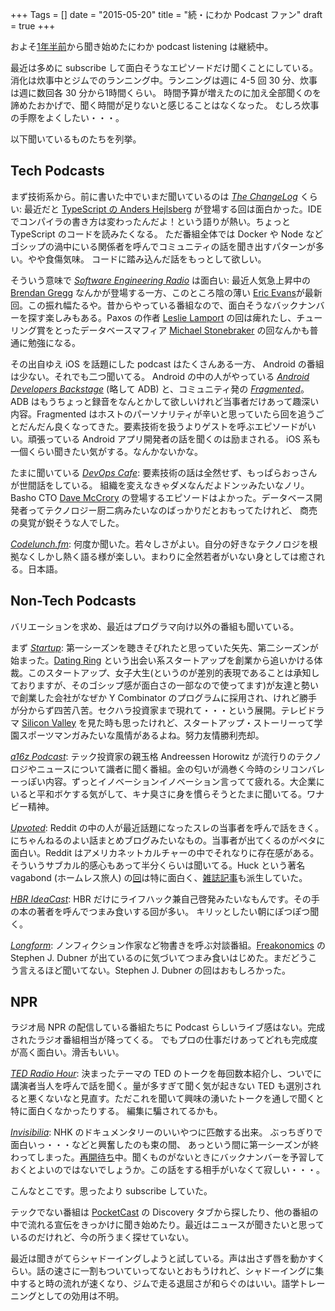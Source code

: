 +++
Tags = []
date = "2015-05-20"
title = "続・にわか Podcast ファン"
draft = true
+++

およそ[1年半前](http://steps.dodgson.org/b/2013/09/21/an-overnight-podcast-listener/)から聞き始めたにわか podcast listening は継続中。

最近は多めに subscribe して面白そうなエピソードだけ聞くことにしている。
消化は炊事中とジムでのランニング中。ランニングは週に 4-5 回 30 分、炊事は週に数回各 30 分から1時間くらい。
時間予算が増えたのに加え全部聞くのを諦めたおかげで、聞く時間が足りないと感じることはなくなった。
むしろ炊事の手際をよくしたい・・・。

以下聞いているものたちを列挙。

## Tech Podcasts

まず技術系から。前に書いた中でいまだ聞いているのは *[The ChangeLog](https://changelog.com/)* くらい: 最近だと [TypeScript の Anders Hejlsberg](https://changelog.com/152/) が登場する回は面白かった。IDE でコンパイラの書き方は変わったんだよ！という語りが熱い。ちょっと TypeScript のコードを読みたくなる。
ただ番組全体では Docker や Node などゴシップの渦中にいる関係者を呼んでコミュニティの話を聞き出すパターンが多い。やや食傷気味。
コードに踏み込んだ話をもっとして欲しい。

そういう意味で *[Software Engineering Radio](http://www.se-radio.net/2015/05/se-radio-episode-226-eric-evans-on-domain-driven-design-at-10-years/)* は面白い: 最近人気急上昇中の [Brendan Gregg](http://www.brendangregg.com/) なんかが登場する一方、このところ陰の薄い [Eric Evans](http://www.se-radio.net/2015/04/se-radio-episode-225-brendan-gregg-on-systems-performance/)が最新回。この振れ幅たるや。昔からやっている番組なので、面白そうなバックナンバーを探す楽しみもある。Paxos の作者 [Leslie Lamport](http://www.se-radio.net/2014/04/episode-203-leslie-lamport-on-distributed-systems/) の回は痺れたし、チューリング賞をとったデータベースマフィア [Michael Stonebraker](http://www.se-radio.net/2013/12/episode-199-michael-stonebraker/) の回なんかも普通に勉強になる。

その出自ゆえ iOS を話題にした podcast はたくさんある一方、 Android の番組は少ない。それでも二つ聞いてる。
Android の中の人がやっている *[Android Developers Backstage](http://androidbackstage.blogspot.com/)* (略して ADB) と、コミュニティ発の *[Fragmented](http://fragmentedpodcast.com/)*。ADB はもうちょっと録音をなんとかして欲しいけれど当事者だけあって趣深い内容。Fragmented はホストのパーソナリティが辛いと思っていたら回を追うごとだんだん良くなってきた。要素技術を扱うよりゲストを呼ぶエピソードがいい。頑張っている Android アプリ開発者の話を聞くのは励まされる。
iOS 系も一個くらい聞きたい気がする。なんかないかな。

たまに聞いている *[DevOps Cafe](http://devopscafe.org/)*: 要素技術の話は全然せず、もっぱらおっさんが世間話をしている。
組織を変えなきゃダメなんだよドンッみたいなノリ。
Basho CTO [Dave McCrory](http://devopscafe.org/show/2015/4/15/devops-cafe-episode-59-dave-mccrory.html) 
の登場するエピソードはよかった。データベース開発者ってテクノロジー厨二病みたいなのばっかりだとおもってたけれど、
商売の臭覚が鋭そうな人でした。

*[Codelunch.fm](http://codelunch.fm/)*: 何度か聞いた。若々しさがよい。自分の好きなテクノロジを根拠なくしかし熱く語る様が楽しい。まわりに全然若者がいない身としては癒される。日本語。

## Non-Tech Podcasts

バリエーションを求め、最近はプログラマ向け以外の番組も聞いている。

まず *[Startup](http://gimletmedia.com/show/startup/)*: 第一シーズンを聴きそびれたと思っていた矢先、第二シーズンが始まった。[Dating Ring](https://www.datingring.com/) という出会い系スタートアップを創業から追いかける体裁。このスタートアップ、女子大生(というのが差別的表現であることは承知しておりますが、そのゴシップ感が面白さの一部なので使ってます)が友達と勢いで創業した会社がなぜか Y Combinator のプログラムに採用され、けれど勝手が分からず四苦八苦。セクハラ投資家まで現れて・・・という展開。テレビドラマ [Silicon Valley](http://www.hbo.com/silicon-valley#/) を見た時も思ったけれど、スタートアップ・ストーリーって学園スポーツマンガみたいな風情があるよね。努力友情勝利売却。

*[a16z Podcast](http://a16z.com/tag/podcasts/)*: テック投資家の親玉格 Andreessen Horowitz が流行りのテクノロジやニュースについて識者に聞く番組。金の匂いが渦巻く今時のシリコンバレーっぽい内容。ずっとイノベーションイノベーション言ってて疲れる。大企業にいると平和ボケする気がして、キナ臭さに身を慣らそうとたまに聞いてる。ワナビー精神。

*[Upvoted](http://www.reddit.com/r/upvoted)*: Reddit の中の人が最近話題になったスレの当事者を呼んで話をきく。にちゃんねるのよい話まとめブログみたいなもの。当事者が出てくるのがベタに面白い。Reddit はアメリカネットカルチャーの中でそれなりに存在感がある。そういうサブカル的感心もあって半分くらいは聞いてる。Huck という著名 vagabond (ホームレス旅人) の[回](https://www.reddit.com/r/Upvoted/comments/30eako/episode_11_four_walls_and_a_roof/)は特に面白く、[雑誌記事](http://www.newsweek.com/2015/05/01/homeless-millennials-are-transforming-hobo-culture-323151.html)も派生していた。

*[HBR IdeaCast](http://feeds.harvardbusiness.org/harvardbusiness/ideacast)*: HBR だけにライフハック兼自己啓発みたいなもんです。その手の本の著者を呼んでつまみ食いする回が多い。
キリッとしたい朝にぽつぽつ聞く。

*[Longform](http://longform.org/podcast)*: ノンフィクション作家など物書きを呼ぶ対談番組。[Freakonomics](http://freakonomics.com/) の Stephen J. Dubner が出ているのに気づいてつまみ食いはじめた。まだどうこう言えるほど聞いてない。Stephen J. Dubner の回はおもしろかった。

## NPR

ラジオ局 NPR の配信している番組たちに Podcast らしいライブ感はない。完成されたラジオ番組相当が降ってくる。
でもプロの仕事だけあってどれも完成度が高く面白い。滑舌もいい。

*[TED Radio Hour](http://www.npr.org/programs/ted-radio-hour/)*: 決まったテーマの TED のトークを毎回数本紹介し、ついでに講演者当人を呼んで話を聞く。量が多すぎて聞く気が起きない TED も選別されると悪くないなと見直す。ただこれを聞いて興味の湧いたトークを通しで聞くと特に面白くなかったりする。
編集に騙されてるかも。

*[Invisibilia](http://www.npr.org/programs/invisibilia/)*:
NHK のドキュメンタリーのいいやつに匹敵する出来。 ぶっちぎりで面白いっ・・・などと興奮したのも束の間、
あっという間に第一シーズンが終わってしまった。[再開待ち](http://current.org/2015/03/npr-there-will-be-more-invisibilia-episodes/)中。聞くものがないときにバックナンバーを予習しておくとよいのではないでしょうか。この話をする相手がいなくて寂しい・・・。

こんなとこです。思ったより subscribe していた。

テックでない番組は [PocketCast](http://www.shiftyjelly.com/pocketcasts) の Discovery タブから探したり、他の番組の中で流れる宣伝をきっかけに聞き始めたり。最近はニュースが聞きたいと思っているのだけれど、今の所うまく探せていない。

最近は聞きがてらシャドーイングしようと試している。声は出さず唇を動かすくらい。話の速さに一割もついていってないとおもうけれど、シャドーイングに集中すると時の流れが速くなり、ジムで走る退屈さが和らぐのはいい。語学トレーニングとしての効用は不明。
